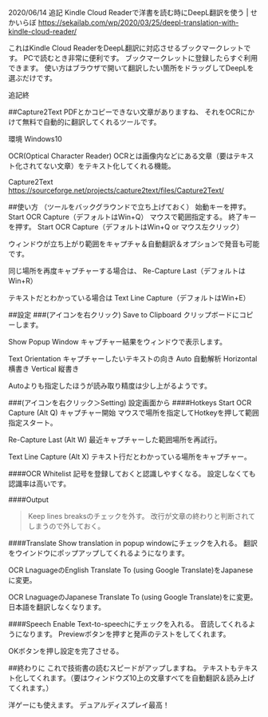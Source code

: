 <!--
title:   文章をコピーできない英語の電子技術書籍を、無料でOCR&Google自動翻訳＆読むツール＆DeepL翻訳紹介。
tags:    英語,英語学習
id:      be8f4918e462f1b0886c
private: false
-->
2020/06/14 追記
Kindle Cloud Readerで洋書を読む時にDeepL翻訳を使う | せかいらぼ
https://sekailab.com/wp/2020/03/25/deepl-translation-with-kindle-cloud-reader/

これはKindle Cloud ReaderをDeepL翻訳に対応させるブックマークレットです。
PCで読むとき非常に便利です。
ブックマークレットに登録したらすぐ利用できます。
使い方はブラウザで開いて翻訳したい箇所をドラッグしてDeepLを選ぶだけです。

追記終

##Capture2Text
PDFとかコピーできない文章がありますね、
それをOCRにかけて無料で自動的に翻訳してくれるツールです。

環境 Windows10

OCR(Optical Character Reader)
OCRとは画像内などにある文章（要はテキスト化されてない文章）をテキスト化してくれる機能。

Capture2Text
https://sourceforge.net/projects/capture2text/files/Capture2Text/

##使い方
（ツールをバックグラウンドで立ち上げておく）
始動キーを押す。
Start OCR Capture（デフォルトはWin+Q）
マウスで範囲指定する。
終了キーを押す。
Start OCR Capture（デフォルトはWin+Q or マウス左クリック）

ウィンドウが立ち上がり範囲をキャプチャ＆自動翻訳＆オプションで発音も可能です。

同じ場所を再度キャプチャーする場合は、
Re-Capture Last（デフォルトはWin+R）

テキストだとわかっている場合は
Text Line Capture（デフォルトはWin+E）

##設定
###(アイコンを右クリック)
Save to Clipboard
クリップボードにコピーします。

Show Popup Window
キャプチャー結果をウィンドウで表示します。

Text Orientation
キャプチャーしたいテキストの向き
Auto 自動解析
Horizontal 横書き
Vertical 縦書き

Autoよりも指定したほうが読み取り精度は少し上がるようです。


###(アイコンを右クリック＞Setting)
設定画面から
####Hotkeys
Start OCR Capture (Alt Q) キャプチャー開始
マウスで場所を指定してHotkeyを押して範囲指定スタート。

Re-Capture Last (Alt W) 最近キャプチャーした範囲場所を再試行。

Text Line Capture (Alt X) テキスト行だとわかっている場所をキャプチャー。


####OCR
Whitelist
記号を登録しておくと認識しやすくなる。
設定しなくても認識率は高いです。

####Output
>Keep lines breaksのチェックを外す。
改行が文章の終わりと判断されてしまうので外しておく。

####Translate
Show translation in popup windowにチェックを入れる。
翻訳をウインドウにポップアップしてくれるようになります。

OCR LnaguageのEnglish
Translate To (using Google Translate)をJapaneseに変更。

OCR LnaguageのJapanese
Translate To (using Google Translate)を<Do Not Translate>に変更。
日本語を翻訳しなくなります。


####Speech
Enable Text-to-speechにチェックを入れる。
音読してくれるようになります。
Previewボタンを押すと発声のテストをしてくれます。

OKボタンを押し設定を完了させる。

##終わりに
これで技術書の読むスピードがアップしますね。
テキストもテキスト化してくれます。（要はウィンドウズ10上の文章すべてを自動翻訳＆読み上げてくれます。）

洋ゲーにも使えます。
デュアルディスプレイ最高！